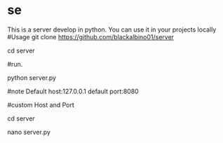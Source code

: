 # se
This is a server develop in python.
You can use it in your projects locally 
#Usage
git clone https://github.com/blackalbino01/server

cd server

#run.

python server.py

#note
Default host:127.0.0.1
default port:8080

#custom Host and Port

cd server

nano server.py

